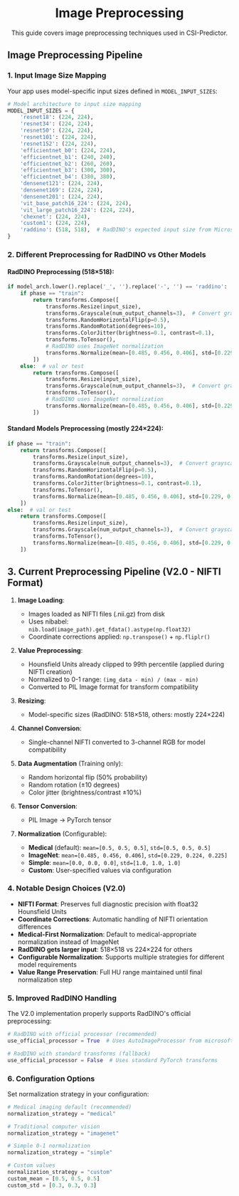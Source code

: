 <div align="center">

# Image Preprocessing

This guide covers image preprocessing techniques used in CSI-Predictor.

</div>

## Image Preprocessing Pipeline

### 1. **Input Image Size Mapping**
Your app uses model-specific input sizes defined in `MODEL_INPUT_SIZES`:

```12:60:src/data.py
# Model architecture to input size mapping
MODEL_INPUT_SIZES = {
    'resnet18': (224, 224),
    'resnet34': (224, 224),
    'resnet50': (224, 224),
    'resnet101': (224, 224),
    'resnet152': (224, 224),
    'efficientnet_b0': (224, 224),
    'efficientnet_b1': (240, 240),
    'efficientnet_b2': (260, 260),
    'efficientnet_b3': (300, 300),
    'efficientnet_b4': (380, 380),
    'densenet121': (224, 224),
    'densenet169': (224, 224),
    'densenet201': (224, 224),
    'vit_base_patch16_224': (224, 224),
    'vit_large_patch16_224': (224, 224),
    'chexnet': (224, 224),
    'custom1': (224, 224),
    'raddino': (518, 518),  # RadDINO's expected input size from Microsoft
}
```

### 2. **Different Preprocessing for RadDINO vs Other Models**

#### **RadDINO Preprocessing (518×518)**:
```233:250:src/data.py
if model_arch.lower().replace('_', '').replace('-', '') == 'raddino':
    if phase == "train":
        return transforms.Compose([
            transforms.Resize(input_size),
            transforms.Grayscale(num_output_channels=3),  # Convert grayscale to 3-channel
            transforms.RandomHorizontalFlip(p=0.5),
            transforms.RandomRotation(degrees=10),
            transforms.ColorJitter(brightness=0.1, contrast=0.1),
            transforms.ToTensor(),
            # RadDINO uses ImageNet normalization
            transforms.Normalize(mean=[0.485, 0.456, 0.406], std=[0.229, 0.224, 0.225])
        ])
    else:  # val or test
        return transforms.Compose([
            transforms.Resize(input_size),
            transforms.Grayscale(num_output_channels=3),  # Convert grayscale to 3-channel
            transforms.ToTensor(),
            # RadDINO uses ImageNet normalization
            transforms.Normalize(mean=[0.485, 0.456, 0.406], std=[0.229, 0.224, 0.225])
        ])
```

#### **Standard Models Preprocessing (mostly 224×224)**:
```252:270:src/data.py
if phase == "train":
    return transforms.Compose([
        transforms.Resize(input_size),
        transforms.Grayscale(num_output_channels=3),  # Convert grayscale to 3-channel
        transforms.RandomHorizontalFlip(p=0.5),
        transforms.RandomRotation(degrees=10),
        transforms.ColorJitter(brightness=0.1, contrast=0.1),
        transforms.ToTensor(),
        transforms.Normalize(mean=[0.485, 0.456, 0.406], std=[0.229, 0.224, 0.225])
    ])
else:  # val or test
    return transforms.Compose([
        transforms.Resize(input_size),
        transforms.Grayscale(num_output_channels=3),  # Convert grayscale to 3-channel
        transforms.ToTensor(),
        transforms.Normalize(mean=[0.485, 0.456, 0.406], std=[0.229, 0.224, 0.225])
    ])
```

## 3. **Current Preprocessing Pipeline (V2.0 - NIFTI Format)**

1. **Image Loading**: 
   - Images loaded as NIFTI files (.nii.gz) from disk
   - Uses nibabel: `nib.load(image_path).get_fdata().astype(np.float32)`
   - Coordinate corrections applied: `np.transpose()` + `np.fliplr()`

2. **Value Preprocessing**:
   - Hounsfield Units already clipped to 99th percentile (applied during NIFTI creation)
   - Normalized to 0-1 range: `(img_data - min) / (max - min)`
   - Converted to PIL Image format for transform compatibility

3. **Resizing**: 
   - Model-specific sizes (RadDINO: 518×518, others: mostly 224×224)

4. **Channel Conversion**: 
   - Single-channel NIFTI converted to 3-channel RGB for model compatibility

5. **Data Augmentation** (Training only):
   - Random horizontal flip (50% probability)
   - Random rotation (±10 degrees)
   - Color jitter (brightness/contrast ±10%)

6. **Tensor Conversion**: 
   - PIL Image → PyTorch tensor

7. **Normalization** (Configurable):
   - **Medical** (default): `mean=[0.5, 0.5, 0.5]`, `std=[0.5, 0.5, 0.5]`
   - **ImageNet**: `mean=[0.485, 0.456, 0.406]`, `std=[0.229, 0.224, 0.225]`
   - **Simple**: `mean=[0.0, 0.0, 0.0]`, `std=[1.0, 1.0, 1.0]`
   - **Custom**: User-specified values via configuration

### 4. **Notable Design Choices (V2.0)**

- **NIFTI Format**: Preserves full diagnostic precision with float32 Hounsfield Units
- **Coordinate Corrections**: Automatic handling of NIFTI orientation differences
- **Medical-First Normalization**: Default to medical-appropriate normalization instead of ImageNet
- **RadDINO gets larger input**: 518×518 vs 224×224 for others
- **Configurable Normalization**: Supports multiple strategies for different model requirements
- **Value Range Preservation**: Full HU range maintained until final normalization step

### 5. **Improved RadDINO Handling**

The V2.0 implementation properly supports RadDINO's official preprocessing:

```python
# RadDINO with official processor (recommended)
use_official_processor = True  # Uses AutoImageProcessor from microsoft/rad-dino

# RadDINO with standard transforms (fallback)
use_official_processor = False  # Uses standard PyTorch transforms
```

### 6. **Configuration Options**

Set normalization strategy in your configuration:

```python
# Medical imaging default (recommended)
normalization_strategy = "medical"

# Traditional computer vision
normalization_strategy = "imagenet"

# Simple 0-1 normalization
normalization_strategy = "simple"

# Custom values
normalization_strategy = "custom"
custom_mean = [0.5, 0.5, 0.5]
custom_std = [0.3, 0.3, 0.3]
```